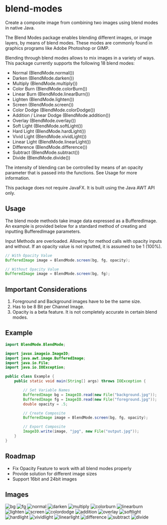 # blend-modes
Create a composite image from combining two images using blend modes in native Java.

The Blend Modes package enables blending different images, or image layers, by means of blend modes. These modes are commonly found in graphics programs like Adobe Photoshop or GIMP.

Blending through blend modes allows to mix images in a variety of ways. This package currently supports the following 18 blend modes:
- Normal (BlendMode.normal())
- Darken (BlendMode.darken())
- Multiply (BlendMode.multiply())
- Color Burn (BlendMode.colorBurn())
- Linear Burn (BlendMode.linearBurn())
- Lighten (BlendMode.lighten())
- Screen (BlendMode.screen())
- Color Dodge (BlendMode.colorDodge())
- Addition / Linear Dodge (BlendMode.addition())
- Overlay (BlendMode.overlay())
- Soft Light (BlendMode.softLight())
- Hard Light (BlendMode.hardLight())
- Vivid Light (BlendMode.vividLight())
- Linear Light (BlendMode.linearLight())
- Difference (BlendMode.difference())
- Subtract (BlendMode.subtract())
- Divide (BlendMode.divide())

The intensity of blending can be controlled by means of an opacity parameter that is passed into the functions. See Usage for more information.

This package does not require JavaFX. It is built using the Java AWT API only.

## Usage
The blend mode methods take image data expressed as a BufferedImage. An example is provided below for a standard method of creating and inputting BufferedImage parameters.

Input Methods are overloaded. Allowing for method calls with opacity inputs and without. If an opacity value is not inputted, it is assumed to be 1 (100%).
```java
// With Opacity Value
BufferedImage image = BlendMode.screen(bg, fg, opacity);

// Without Opacity Value
BufferedImage image = BlendMode.screen(bg, fg);

```

## Important Considerations
1. Foreground and Background images have to be the same size.
2. Has to be 8 Bit per Channel Image.
3. Opacity is a beta feature. It is not completely accurate in certain blend modes.
## Example

```java
import BlendMode.BlendMode;

import javax.imageio.ImageIO;
import java.awt.image.BufferedImage;
import java.io.File;
import java.io.IOException;

public class Example {
    public static void main(String[] args) throws IOException {

        // Set Variable Names
        BufferedImage bg = ImageIO.read(new File("background.jpg"));
        BufferedImage fg = ImageIO.read(new File("foreground.jpg"));
        double opacity = .5;

        // Create Composite
        BufferedImage image = BlendMode.screen(bg, fg, opacity);

        // Export Composite
        ImageIO.write(image, "jpg", new File("output.jpg"));
    }
}
```


## Roadmap

- Fix Opacity Feature to work with all blend modes properly
- Provide solution for different image sizes
- Support 16bit and 24bit images

## Images
![bg](https://github.com/aabalke33/blend-modes/assets/22086435/5b9166e2-422f-4684-ac15-67b782237a3d)
![fg](https://github.com/aabalke33/blend-modes/assets/22086435/e6ef2e2d-cf57-4475-9821-0f7fde097fa0)
![normal](https://github.com/aabalke33/blend-modes/assets/22086435/3ad3faea-d21f-46c3-9b3a-525aadd6ffb3)
![darken](https://github.com/aabalke33/blend-modes/assets/22086435/6fd87007-c7fb-4c03-8e5e-a4af68800b77)
![multiply](https://github.com/aabalke33/blend-modes/assets/22086435/36f71dd8-3ba6-4022-8336-9cefeda8bb4d)
![colorburn](https://github.com/aabalke33/blend-modes/assets/22086435/cff96899-3083-4775-bd1c-db57b6e3944e)
![linearburn](https://github.com/aabalke33/blend-modes/assets/22086435/d117009a-1948-4aab-82b2-238c9ec72e56)
![lighten](https://github.com/aabalke33/blend-modes/assets/22086435/f9e774d2-1756-41a9-bc60-abba53ef7bf7)
![screen](https://github.com/aabalke33/blend-modes/assets/22086435/55e179e9-bfd4-467e-895d-c8a959965f02)
![colordodge](https://github.com/aabalke33/blend-modes/assets/22086435/d09347e5-65f3-4c6c-9c79-f4a768c7077f)
![addition](https://github.com/aabalke33/blend-modes/assets/22086435/d73f719f-2fc9-40cf-84c0-8efa1e035369)
![overlay](https://github.com/aabalke33/blend-modes/assets/22086435/c1b58107-ab33-4677-a076-12dbdd481e85)
![softlight](https://github.com/aabalke33/blend-modes/assets/22086435/1b014312-8a25-47fd-9f4f-ef7c94bf7d02)
![hardlight](https://github.com/aabalke33/blend-modes/assets/22086435/61caccd4-a946-41cc-a7af-5be90dae113f)
![vividlight](https://github.com/aabalke33/blend-modes/assets/22086435/83b214fd-ee0f-4f99-a860-ee3715e9aece)
![linearlight](https://github.com/aabalke33/blend-modes/assets/22086435/bfea58e7-4d8d-4424-9798-c30d6895d37e)
![difference](https://github.com/aabalke33/blend-modes/assets/22086435/c2d4d1dc-69ca-43b7-9498-cec5b4a4950f)
![subtract](https://github.com/aabalke33/blend-modes/assets/22086435/9b802a35-0f6e-4602-81fa-409a240b2b21)
![divide](https://github.com/aabalke33/blend-modes/assets/22086435/bbcdba5e-f630-4f7b-a1ca-d22a170c33da)
